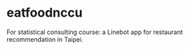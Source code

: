 # eatfoodnccu
For statistical consulting course: a Linebot app for restaurant recommendation in Taipei.
